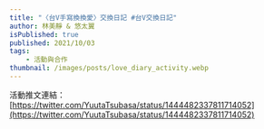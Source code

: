 ```yaml
---
title: "〈台V手寫換換愛〉交換日記 #台V交換日記"
author: 林美靜 & 悠太翼
isPublished: true
published: 2021/10/03
tags:
    - 活動與合作
thumbnail: /images/posts/love_diary_activity.webp
---
```

活動推文連結：[https://twitter.com/YuutaTsubasa/status/1444482337811714052](https://twitter.com/YuutaTsubasa/status/1444482337811714052)